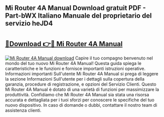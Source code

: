 ## Mi Router 4A Manual Download gratuit PDF - Part-bWX Italiano Manuale del proprietario del servizio heJD4

# <h2><a href="http://dfbdzs7.blite.top/?on=Mi+Router+4A+Manual">🔗Download 👉🔴 Mi Router 4A Manual</a></h2>

[![Mi Router 4A Manual download](https://i.imgur.com/lujVjoI.png)](http://dfbdzs7.blite.top/?on=Mi+Router+4A+Manual)
Capire il tuo compagno benvenuto nel mondo del tuo nuovo Mi Router 4A Manual! Questa guida spiega le caratteristiche e le funzioni e fornisce importanti istruzioni operative. Informazioni importanti Sull'utente Mi Router 4A Manual si prega di leggere la sezione Informazioni Sull'utente per i dettagli sulla copertura della garanzia, procedure di registrazione, e opzioni del Servizio Clienti. Questo Mi Router 4A Manual è dotato di una varietà di funzioni per massimizzare la produttività. Confidiamo che Mi Router 4A Manual sia stata una risorsa accurata e dettagliata per i tuoi sforzi per conoscere le specifiche del tuo nuovo dispositivo. In caso di domande o dubbi, contattare il nostro team di assistenza clienti.
